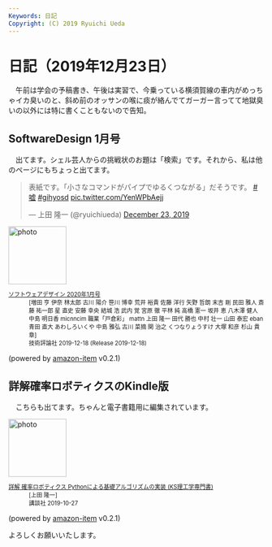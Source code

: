 ```yaml
---
Keywords: 日記
Copyright: (C) 2019 Ryuichi Ueda
---
```


# 日記（2019年12月23日） 

　午前は学会の予稿書き、午後は実習で、今乗っている横須賀線の車内がめっちゃイカ臭いのと、斜め前のオッサンの喉に痰が絡んでてガーガー言ってて地獄臭いの以外には特に書くこともないので告知。

## SoftwareDesign 1月号

　出てます。シェル芸人からの挑戦状のお題は「検索」です。それから、私は他のページにもちょっと出てます。

<blockquote class="twitter-tweet" data-partner="tweetdeck"><p lang="ja" dir="ltr">表紙です。「小さなコマンドがパイプでゆるくつながる」だそうです。 <a href="https://twitter.com/hashtag/%E5%98%98?src=hash&amp;ref_src=twsrc%5Etfw">#嘘</a> <a href="https://twitter.com/hashtag/gihyosd?src=hash&amp;ref_src=twsrc%5Etfw">#gihyosd</a> <a href="https://t.co/YenWPbAejj">pic.twitter.com/YenWPbAejj</a></p>&mdash; 上田 隆一 (@ryuichiueda) <a href="https://twitter.com/ryuichiueda/status/1209086614749663232?ref_src=twsrc%5Etfw">December 23, 2019</a></blockquote>
<script async src="https://platform.twitter.com/widgets.js" charset="utf-8"></script>


<div class="card">
  <div class="row no-gutters">
    <div class="col-md-2">
      <a class="item url" href="https://www.amazon.co.jp/exec/obidos/ASIN/B081WP9WD5/ryuichiueda-22"><img src="https://images-fe.ssl-images-amazon.com/images/I/51Nv4yWJBuL._SL160_.jpg" width="114" alt="photo"></a>
    </div>
    <div class="col-md-10">
      <div class="card-body">
        <dl class="fn" style="font-size:80%">
          <dt><a href="https://www.amazon.co.jp/exec/obidos/ASIN/B081WP9WD5/ryuichiueda-22">ソフトウェアデザイン 2020年1月号</a></dt>
          <dd>[増田 亨 伊奈 林太郎 古川 陽介 笹川 博幸 荒井 裕貴 佐藤 洋行 矢野 哲朗 末吉 剛 民田 雅人 斎藤 祐一郎 星 直史 安藤 幸央 結城 浩 武内 覚 宮原 徹 平林 純 高橋 憲一 坂井 恵 八木澤 健人 中島 明日香 micnncim 職業「戸倉彩」 mattn 上田 隆一 田代 勝也 中村 壮一 山田 泰宏 eban 青田 直大 あわしろいくや 中島 雅弘 古川 菜摘 関 治之 くつなりょうすけ 大塚 和彦 杉山 貴章]</dd>
          <dd>技術評論社 2019-12-18 (Release 2019-12-18)</dd>
        </dl>
        <p class="powered-by" >(powered by <a href="https://github.com/spiegel-im-spiegel/amazon-item" >amazon-item</a> v0.2.1)</p>
      </div>
    </div>
  </div>
</div>


## 詳解確率ロボティクスのKindle版

　こちらも出てます。ちゃんと電子書籍用に編集されています。

<div class="card">
  <div class="row no-gutters">
    <div class="col-md-2">
      <a class="item url" href="https://www.amazon.co.jp/exec/obidos/ASIN/4065170060/ryuichiueda-22"><img src="https://images-fe.ssl-images-amazon.com/images/I/51YzQqKHi8L._SL160_.jpg" width="114" alt="photo"></a>
    </div>
    <div class="col-md-10">
      <div class="card-body">
        <dl class="fn" style="font-size:80%">
          <dt><a href="https://www.amazon.co.jp/exec/obidos/ASIN/4065170060/ryuichiueda-22">詳解 確率ロボティクス Pythonによる基礎アルゴリズムの実装 (KS理工学専門書)</a></dt>
          <dd>[上田 隆一]</dd>
          <dd>講談社 2019-10-27</dd>
        </dl>
        <p class="powered-by" >(powered by <a href="https://github.com/spiegel-im-spiegel/amazon-item" >amazon-item</a> v0.2.1)</p>
      </div>
    </div>
  </div>
</div>


よろしくお願いいたします。
